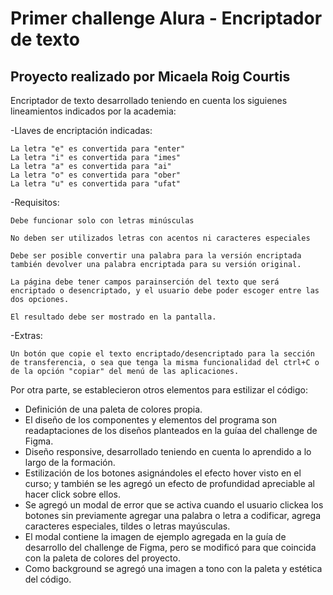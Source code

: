 <h1>Primer challenge Alura - Encriptador de texto</h1>
<h2>Proyecto realizado por Micaela Roig Courtis</h2>

<p>Encriptador de texto desarrollado teniendo en cuenta los siguienes lineamientos indicados por la academia:

  -Llaves de encriptación indicadas:

    La letra "e" es convertida para "enter"
    La letra "i" es convertida para "imes"
    La letra "a" es convertida para "ai"
    La letra "o" es convertida para "ober"
    La letra "u" es convertida para "ufat"

-Requisitos:

    Debe funcionar solo con letras minúsculas

    No deben ser utilizados letras con acentos ni caracteres especiales

    Debe ser posible convertir una palabra para la versión encriptada también devolver una palabra encriptada para su versión original.

    La página debe tener campos parainserción del texto que será encriptado o desencriptado, y el usuario debe poder escoger entre las dos opciones.

    El resultado debe ser mostrado en la pantalla.

-Extras:

    Un botón que copie el texto encriptado/desencriptado para la sección de transferencia, o sea que tenga la misma funcionalidad del ctrl+C o de la opción "copiar" del menú de las aplicaciones.

Por otra parte, se establecieron otros elementos para estilizar el código:
- Definición de una paleta de colores propia.
- El diseño de los componentes y elementos del programa son readaptaciones de los diseños planteados en la guíaa del challenge de Figma.
- Diseño responsive, desarrollado teniendo en cuenta lo aprendido a lo largo de la formación.
- Estilización de los botones asignándoles el efecto hover visto en el curso; y también se les agregó un efecto de profundidad apreciable al hacer click sobre ellos.
- Se agregó un modal de error que se activa cuando el usuario clickea los botones sin previamente agregar una palabra o letra a codificar, agrega caracteres especiales, tildes o letras mayúsculas.
- El modal contiene la imagen de ejemplo agregada en la guía de desarrollo del challenge de Figma, pero se modificó para que coincida con la paleta de colores del proyecto.
- Como background se agregó una imagen a tono con la paleta y estética del código.
</p>
